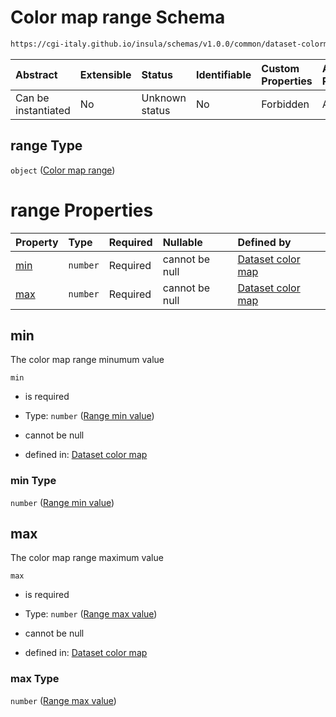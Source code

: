 # Color map range Schema

```txt
https://cgi-italy.github.io/insula/schemas/v1.0.0/common/dataset-colormap.schema.json#/properties/range
```



| Abstract            | Extensible | Status         | Identifiable | Custom Properties | Additional Properties | Access Restrictions | Defined In                                                                                           |
| :------------------ | :--------- | :------------- | :----------- | :---------------- | :-------------------- | :------------------ | :--------------------------------------------------------------------------------------------------- |
| Can be instantiated | No         | Unknown status | No           | Forbidden         | Allowed               | none                | [dataset-colormap.schema.json\*](schemas/common/dataset-colormap.schema.json) |

## range Type

`object` ([Color map range](dataset-colormap-properties-color-map-range.md))

# range Properties

| Property    | Type     | Required | Nullable       | Defined by                                                                                                                                                                                                              |
| :---------- | :------- | :------- | :------------- | :---------------------------------------------------------------------------------------------------------------------------------------------------------------------------------------------------------------------- |
| [min](#min) | `number` | Required | cannot be null | [Dataset color map](dataset-colormap-properties-color-map-range-properties-range-min-value.md) |
| [max](#max) | `number` | Required | cannot be null | [Dataset color map](dataset-colormap-properties-color-map-range-properties-range-max-value.md) |

## min

The color map range minumum value

`min`

* is required

* Type: `number` ([Range min value](dataset-colormap-properties-color-map-range-properties-range-min-value.md))

* cannot be null

* defined in: [Dataset color map](dataset-colormap-properties-color-map-range-properties-range-min-value.md)

### min Type

`number` ([Range min value](dataset-colormap-properties-color-map-range-properties-range-min-value.md))

## max

The color map range maximum value

`max`

* is required

* Type: `number` ([Range max value](dataset-colormap-properties-color-map-range-properties-range-max-value.md))

* cannot be null

* defined in: [Dataset color map](dataset-colormap-properties-color-map-range-properties-range-max-value.md)

### max Type

`number` ([Range max value](dataset-colormap-properties-color-map-range-properties-range-max-value.md))
